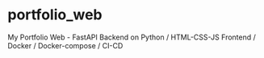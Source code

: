 # portfolio_web
My Portfolio Web - FastAPI Backend on Python / HTML-CSS-JS Frontend / Docker / Docker-compose / CI-CD
